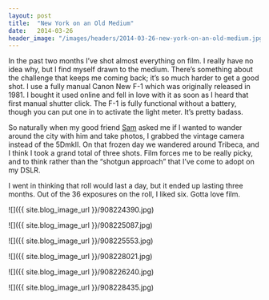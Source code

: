 ```yaml
---
layout: post
title:  "New York on an Old Medium"
date:   2014-03-26
header_image: "/images/headers/2014-03-26-new-york-on-an-old-medium.jpg"
---
```


In the past two months I’ve shot almost everything on film. I really have no idea why, but I find myself drawn to the medium. There’s something about the challenge that keeps me coming back; it’s so much harder to get a good shot. I use a fully manual Canon New F-1 which was originally released in 1981. I bought it used online and fell in love with it as soon as I heard that first manual shutter click. The F-1 is fully functional without a battery, though you can put one in to activate the light meter. It’s pretty badass.

So naturally when my good friend [Sam](http://blog.samthecobra.com) asked me if I wanted to wander around the city with him and take photos, I grabbed the vintage camera instead of the 5DmkII. On that frozen day we wandered around Tribeca, and I think I took a grand total of three shots. Film forces me to be really picky, and to think rather than the “shotgun approach” that I’ve come to adopt on my DSLR.

I went in thinking that roll would last a day, but it ended up lasting three months. Out of the 36 exposures on the roll, I liked six. Gotta love film.

![]({{ site.blog_image_url }}/908224390.jpg)

![]({{ site.blog_image_url }}/908225087.jpg)

![]({{ site.blog_image_url }}/908225553.jpg)

![]({{ site.blog_image_url }}/908228021.jpg)

![]({{ site.blog_image_url }}/908226240.jpg)

![]({{ site.blog_image_url }}/908228435.jpg)
